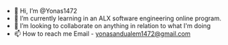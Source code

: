 - 👋 Hi, I’m @Yonas1472
- 🌱 I’m currently learning in an ALX software engineering online program.
- 💞️ I’m looking to collaborate on anything in relation to what I'm doing
- 📫 How to reach me Email - yonasandualem1472@gmail.com

<!---
Yonas1472/Yonas1472 is a ✨ special ✨ repository because its `README.md` (this file) appears on your GitHub profile.
You can click the Preview link to take a look at your changes.
--->
